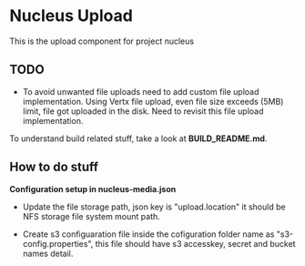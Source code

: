 Nucleus Upload
================

This is the upload component for project nucleus 


TODO
----
* To avoid unwanted file uploads need to add custom file upload implementation. Using Vertx file upload, even file size exceeds (5MB) limit, file got uploaded in the disk. Need to revisit this file upload implementation. 

To understand build related stuff, take a look at **BUILD_README.md**.


How to do stuff
---------------

**Configuration setup in nucleus-media.json**

 - Update the file storage path, json key is "upload.location" it should be NFS storage  file system mount path.
 
 - Create s3 configuaration file inside the cofiguration folder name as  "s3-config.properties", this file should have s3 accesskey, secret and bucket names detail. 





